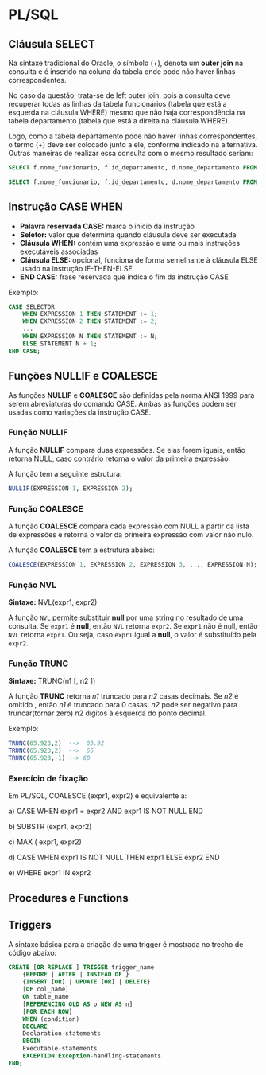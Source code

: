 # PL/SQL

## Cláusula SELECT

Na sintaxe tradicional do Oracle, o símbolo (+), denota um **outer join** na consulta e é inserido na coluna da tabela onde pode não haver linhas correspondentes.

No caso da questão, trata-se de left outer join, pois a consulta deve recuperar todas as linhas da tabela funcionários (tabela que está a esquerda na cláusula WHERE) mesmo que não haja correspondência na tabela departamento (tabela que está a direita na cláusula WHERE).

Logo, como a tabela departamento pode não haver linhas correspondentes, o termo (+) deve ser colocado junto a ele, conforme indicado na alternativa.
Outras maneiras de realizar essa consulta com o mesmo resultado seriam:

```sql
SELECT f.nome_funcionario, f.id_departamento, d.nome_departamento FROM funcionarios f LEFT OUTER JOIN departamentos d ON f.id_departamento = d.id_departamento;
```

```sql
SELECT f.nome_funcionario, f.id_departamento, d.nome_departamento FROM funcionarios f LEFT OUTER JOIN departamentos d USING (id_departamento);
```

## Instrução **CASE WHEN**

 - **Palavra reservada CASE:** marca o início da instrução
 - **Seletor:** valor que determina quando cláusula deve ser executada
 - **Cláusula WHEN:** contém uma expressão e uma ou mais instruções executáveis
associadas
 - **Cláusula ELSE:** opcional, funciona de forma semelhante à cláusula ELSE usado na instrução IF-THEN-ELSE
 - **END CASE:** frase reservada que indica o fim da instrução CASE

Exemplo:

```sql
CASE SELECTOR
    WHEN EXPRESSION 1 THEN STATEMENT := 1;
    WHEN EXPRESSION 2 THEN STATEMENT := 2;
    ...
    WHEN EXPRESSION N THEN STATEMENT := N;
    ELSE STATEMENT N + 1;
END CASE;
```

## Funções **NULLIF** e **COALESCE**

As funções **NULLIF** e **COALESCE** são definidas pela norma ANSI 1999 para serem abreviaturas do comando CASE. Ambas as funções podem ser usadas como variações da instrução CASE.

### Função **NULLIF**

A função **NULLIF** compara duas expressões. Se elas forem iguais, então retorna NULL, caso contrário retorna o valor da primeira expressão.

A função tem a seguinte estrutura:

```sql
NULLIF(EXPRESSION 1, EXPRESSION 2);
```

### Função **COALESCE**

A função **COALESCE** compara cada expressão com NULL a partir da lista de expressões e retorna o valor da primeira expressão com valor não nulo.

A função **COALESCE** tem a estrutura abaixo:

```sql
COALESCE(EXPRESSION 1, EXPRESSION 2, EXPRESSION 3, ..., EXPRESSION N);
```

### Função **NVL**

**Sintaxe:** NVL(expr1, expr2)

A função `NVL` permite substituir **null** por uma string no resultado de uma consulta. Se `expr1` é **null**, então `NVL` retorna `expr2`. Se `expr1` não é null, então `NVL` retorna `expr1`. Ou seja, caso `expr1` igual a **null**, o valor é substituído pela `expr2`.

### Função **TRUNC**

**Sintaxe:** TRUNC(n1 [, n2 ])

A função **TRUNC** retorna _n1_ truncado para _n2_ casas decimais. Se _n2_ é omitido , então _n1_ é truncado para 0 casas. _n2_ pode ser negativo para truncar(tornar zero) n2 dígitos à esquerda do ponto decimal.

Exemplo:

```sql
TRUNC(65.923,2)  -->  65.92
TRUNC(65.923,2)  -->  65
TRUNC(65.923,-1) --> 60
```

### Exercício de fixação

Em PL/SQL, COALESCE (expr1, expr2) é equivalente a:

a) CASE WHEN expr1 = expr2 AND expr1 IS NOT NULL END

b) SUBSTR (expr1, expr2)

c) MAX ( expr1, expr2)

d) CASE WHEN expr1 IS NOT NULL THEN expr1 ELSE expr2 END

e) WHERE expr1 IN expr2

## Procedures e Functions

## Triggers

A sintaxe básica para a criação de uma trigger é mostrada no trecho de código abaixo:

```sql
CREATE [OR REPLACE ] TRIGGER trigger_name 
    {BEFORE | AFTER | INSTEAD OF }
    {INSERT [OR] | UPDATE [OR] | DELETE} 
    [OF col_name]
    ON table_name
    [REFERENCING OLD AS o NEW AS n]
    [FOR EACH ROW] 
    WHEN (condition) 
    DECLARE
    Declaration-statements 
    BEGIN 
    Executable-statements
    EXCEPTION Exception-handling-statements 
END;
```

